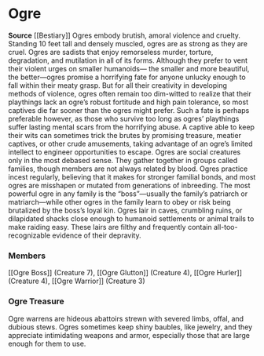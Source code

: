 ﻿---
creature_family: Ogre
id: '78'
name: Ogre
rarity: Common
source: '[[DATABASE/source/Bestiary|Bestiary]]'
trait: null
type: Creature Family

---
# Ogre

**Source** [[Bestiary]]
Ogres embody brutish, amoral violence and cruelty. Standing 10 feet tall and densely muscled, ogres are as strong as they are cruel. Ogres are sadists that enjoy remorseless murder, torture, degradation, and mutilation in all of its forms. Although they prefer to vent their violent urges on smaller humanoids— the smaller and more beautiful, the better—ogres promise a horrifying fate for anyone unlucky enough to fall within their meaty grasp. But for all their creativity in developing methods of violence, ogres often remain too dim-witted to realize that their playthings lack an ogre’s robust fortitude and high pain tolerance, so most captives die far sooner than the ogres might prefer. Such a fate is perhaps preferable however, as those who survive too long as ogres’ playthings suffer lasting mental scars from the horrifying abuse. A captive able to keep their wits can sometimes trick the brutes by promising treasure, meatier captives, or other crude amusements, taking advantage of an ogre’s limited intellect to engineer opportunities to escape.
 Ogres are social creatures only in the most debased sense. They gather together in groups called families, though members are not always related by blood. Ogres practice incest regularly, believing that it makes for stronger familial bonds, and most ogres are misshapen or mutated from generations of inbreeding. The most powerful ogre in any family is the “boss”—usually the family’s patriarch or matriarch—while other ogres in the family learn to obey or risk being brutalized by the boss’s loyal kin. Ogres lair in caves, crumbling ruins, or dilapidated shacks close enough to humanoid settlements or animal trails to make raiding easy. These lairs are filthy and frequently contain all-too-recognizable evidence of their depravity.

### Members

[[Ogre Boss]] (Creature 7), [[Ogre Glutton]] (Creature 4), [[Ogre Hurler]] (Creature 4), [[Ogre Warrior]] (Creature 3)

###  Ogre Treasure

Ogre warrens are hideous abattoirs strewn with severed limbs, offal, and dubious stews. Ogres sometimes keep shiny baubles, like jewelry, and they appreciate intimidating weapons and armor, especially those that are large enough for them to use.